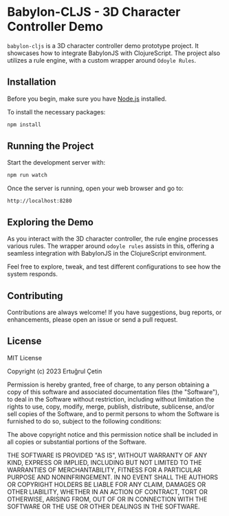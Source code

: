 # Babylon-CLJS - 3D Character Controller Demo


`babylon-cljs` is a 3D character controller demo prototype project. It showcases how to integrate BabylonJS with ClojureScript. The project also utilizes a rule engine, with a custom wrapper around `Odoyle Rules`.

## Installation

Before you begin, make sure you have [Node.js](https://nodejs.org/) installed.

To install the necessary packages:

```bash
npm install
```

## Running the Project

Start the development server with:

```bash
npm run watch
```

Once the server is running, open your web browser and go to:

```
http://localhost:8280
```

## Exploring the Demo

As you interact with the 3D character controller, the rule engine processes various rules. The wrapper around `odoyle rules` assists in this, offering a seamless integration with BabylonJS in the ClojureScript environment.

Feel free to explore, tweak, and test different configurations to see how the system responds.

## Contributing

Contributions are always welcome! If you have suggestions, bug reports, or enhancements, please open an issue or send a pull request.

## License

MIT License

Copyright (c) 2023 Ertuğrul Çetin

Permission is hereby granted, free of charge, to any person obtaining a copy of this software and associated documentation files (the "Software"), to deal in the Software without restriction, including without limitation the rights to use, copy, modify, merge, publish, distribute, sublicense, and/or sell copies of the Software, and to permit persons to whom the Software is furnished to do so, subject to the following conditions:

The above copyright notice and this permission notice shall be included in all copies or substantial portions of the Software.

THE SOFTWARE IS PROVIDED "AS IS", WITHOUT WARRANTY OF ANY KIND, EXPRESS OR IMPLIED, INCLUDING BUT NOT LIMITED TO THE WARRANTIES OF MERCHANTABILITY, FITNESS FOR A PARTICULAR PURPOSE AND NONINFRINGEMENT. IN NO EVENT SHALL THE AUTHORS OR COPYRIGHT HOLDERS BE LIABLE FOR ANY CLAIM, DAMAGES OR OTHER LIABILITY, WHETHER IN AN ACTION OF CONTRACT, TORT OR OTHERWISE, ARISING FROM, OUT OF OR IN CONNECTION WITH THE SOFTWARE OR THE USE OR OTHER DEALINGS IN THE SOFTWARE.
